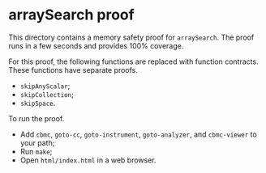 arraySearch proof
==============

This directory contains a memory safety proof for `arraySearch`.
The proof runs in a few seconds and provides 100% coverage.

For this proof, the following functions are replaced with function contracts.
These functions have separate proofs.
* `skipAnyScalar`;
* `skipCollection`;
* `skipSpace`.

To run the proof.
* Add `cbmc`, `goto-cc`, `goto-instrument`, `goto-analyzer`, and `cbmc-viewer`
  to your path;
* Run `make`;
* Open `html/index.html` in a web browser.
